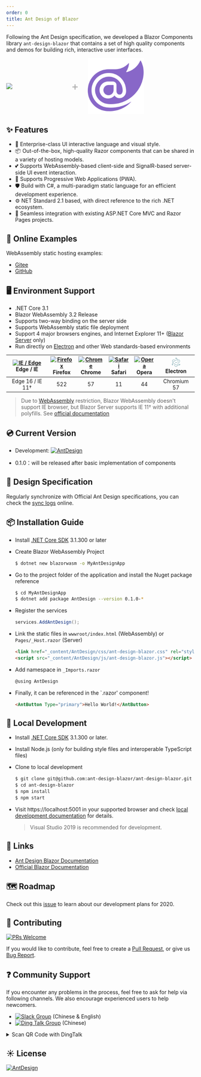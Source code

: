```yaml
---
order: 0
title: Ant Design of Blazor
---
```


Following the Ant Design specification, we developed a Blazor Components library `ant-design-blazor` that contains a set of high quality components and demos for building rich, interactive user interfaces.

<div class="pic-plus">
  <img width="150" src="https://gw.alipayobjects.com/zos/rmsportal/KDpgvguMpGfqaHPjicRK.svg">
  <span>+</span>
  <img height="150" src="/docs/assets/blazor.svg">
</div>

<style>
.pic-plus > * {
  display: inline-block !important;
  vertical-align: middle;
}
.pic-plus span {
  font-size: 30px;
  color: #aaa;
  margin: 0 20px;
}
</style>

## ✨ Features

- 🌈 Enterprise-class UI interactive language and visual style.
- 📦 Out-of-the-box, high-quality Razor components that can be shared in a variety of hosting models.
- 💕 Supports WebAssembly-based client-side and SignalR-based server-side UI event interaction.
- 🎨 Supports Progressive Web Applications (PWA).
- 🛡 Build with C#, a multi-paradigm static language for an efficient development experience.
- ⚙️ NET Standard 2.1 based, with direct reference to the rich .NET ecosystem.
- 🎁 Seamless integration with existing ASP.NET Core MVC and Razor Pages projects.

## 🌈 Online Examples

WebAssembly static hosting examples:

- [Gitee](https://ant-design-blazor.gitee.io/)
- [GitHub](https://ant-design-blazor.github.io/)

## 🖥 Environment Support

- .NET Core 3.1
- Blazor WebAssembly 3.2 Release
- Supports two-way binding on the server side
- Supports WebAssembly static file deployment
- Support 4 major browsers engines, and Internet Explorer 11+ ([Blazor Server](https://docs.microsoft.com/en-us/aspnet/core/blazor/supported-platforms?view=aspnetcore-3.1) only)
- Run directly on [Electron](http://electron.atom.io/) and other Web standards-based environments

| [<img src="https://raw.githubusercontent.com/alrra/browser-logos/master/src/edge/edge_48x48.png" alt="IE / Edge" width="24px" height="24px" />](http://godban.github.io/browsers-support-badges/)</br> Edge / IE | [<img src="https://raw.githubusercontent.com/alrra/browser-logos/master/src/firefox/firefox_48x48.png" alt="Firefox" width="24px" height="24px" />](http://godban.github.io/browsers-support-badges/)</br>Firefox | [<img src="https://raw.githubusercontent.com/alrra/browser-logos/master/src/chrome/chrome_48x48.png" alt="Chrome" width="24px" height="24px" />](http://godban.github.io/browsers-support-badges/)</br>Chrome | [<img src="https://raw.githubusercontent.com/alrra/browser-logos/master/src/safari/safari_48x48.png" alt="Safari" width="24px" height="24px" />](http://godban.github.io/browsers-support-badges/)</br>Safari | [<img src="https://raw.githubusercontent.com/alrra/browser-logos/master/src/opera/opera_48x48.png" alt="Opera" width="24px" height="24px" />](http://godban.github.io/browsers-support-badges/)</br>Opera | [<img src="https://raw.githubusercontent.com/alrra/browser-logos/master/src/electron/electron_48x48.png" alt="Electron" width="24px" height="24px" />](http://godban.github.io/browsers-support-badges/)</br>Electron |
| :--------------------------------------------------------------------------------------------------------------------------------------------------------------------------------------------------------------: | :---------------------------------------------------------------------------------------------------------------------------------------------------------------------------------------------------------------: | :-----------------------------------------------------------------------------------------------------------------------------------------------------------------------------------------------------------: | :-----------------------------------------------------------------------------------------------------------------------------------------------------------------------------------------------------------: | :-------------------------------------------------------------------------------------------------------------------------------------------------------------------------------------------------------: | :-------------------------------------------------------------------------------------------------------------------------------------------------------------------------------------------------------------------: |
|                                                                                                 Edge 16 / IE 11†                                                                                                 |                                                                                                        522                                                                                                        |                                                                                                      57                                                                                                       |                                                                                                      11                                                                                                       |                                                                                                    44                                                                                                     |                                                                                                      Chromium 57                                                                                                      |

> Due to [WebAssembly](https://webassembly.org) restriction, Blazor WebAssembly doesn't support IE browser, but Blazor Server supports IE 11† with additional polyfills. See [official documentation](https://docs.microsoft.com/en-us/aspnet/core/blazor/supported-platforms?view=aspnetcore-3.1)

## 💿 Current Version

- Development: [![AntDesign](https://img.shields.io/nuget/v/AntDesign.svg?color=red&style=flat-square)](https://www.nuget.org/packages/AntDesign/)

- 0.1.0：will be released after basic implementation of components

## 🎨 Design Specification

Regularly synchronize with Official Ant Design specifications, you can check the [sync logs](https://github.com/ant-design-blazor/ant-design-blazor/actions?query=workflow%3A%22Style+sync+Bot%22) online.

## 📦 Installation Guide

- Install [.NET Core SDK](https://dotnet.microsoft.com/download/dotnet-core/3.1) 3.1.300 or later

- Create Blazor WebAssembly Project

  ```bash
  $ dotnet new blazorwasm -o MyAntDesignApp
  ```

- Go to the project folder of the application and install the Nuget package reference

  ```bash
  $ cd MyAntDesignApp
  $ dotnet add package AntDesign --version 0.1.0-*
  ```

- Register the services

  ```csharp
  services.AddAntDesign();
  ```

- Link the static files in `wwwroot/index.html` (WebAssembly) or `Pages/_Host.razor` (Server)

  ```html
  <link href="_content/AntDesign/css/ant-design-blazor.css" rel="stylesheet" />
  <script src="_content/AntDesign/js/ant-design-blazor.js"></script>
  ```

- Add namespace in `_Imports.razor`

  ```csharp
  @using AntDesign
  ```

- Finally, it can be referenced in the `.razor' component!

  ```html
  <AntButton Type="primary">Hello World!</AntButton>
  ```

## 🔨 Local Development

- Install [.NET Core SDK](https://dotnet.microsoft.com/download) 3.1.300 or later.
- Install Node.js (only for building style files and interoperable TypeScript files)
- Clone to local development

  ```bash
  $ git clone git@github.com:ant-design-blazor/ant-design-blazor.git
  $ cd ant-design-blazor
  $ npm install
  $ npm start
  ```

- Visit https://localhost:5001 in your supported browser and check [local development documentation](https://github.com/ant-design-blazor/ant-design-blazor/wiki) for details.

  > Visual Studio 2019 is recommended for development.

## 🔗 Links

- [Ant Design Blazor Documentation](https://ant-design-blazor.gitee.io)
- [Official Blazor Documentation](https://blazor.net)

## 🗺 Roadmap

Check out this [issue](https://github.com/ant-design-blazor/ant-design-blazor/issues/21) to learn about our development plans for 2020.

## 🤝 Contributing

[![PRs Welcome](https://img.shields.io/badge/PRs-welcome-brightgreen.svg?style=flat-square)](https://github.com/ant-design-blazor/ant-design-blazor/pulls)

If you would like to contribute, feel free to create a [Pull Request](https://github.com/ant-design-blazor/ant-design-blazor/pulls), or give us [Bug Report](https://github.com/ant-design-blazor/ant-design-blazor/issues/new).

## ❓ Community Support

If you encounter any problems in the process, feel free to ask for help via following channels. We also encourage experienced users to help newcomers.

- [![Slack Group](https://img.shields.io/badge/Slack-AntDesign-blue.svg?style=flat-square&logo=slack)](https://join.slack.com/t/AntDesign/shared_invite/zt-cw1enker-xVw3s93cTf4uhY2lRGRyRw) (Chinese & English)
- [![Ding Talk Group](https://img.shields.io/badge/DingTalk-AntDesign-blue.svg?style=flat-square)](https://h5.dingtalk.com/circle/healthCheckin.html?corpId=dingccf128388c3ea40eda055e4784d35b88&2f46=c9b80ba5&origin=11) (Chinese)

<details>
  <summary>Scan QR Code with DingTalk</summary>
  <img src="./docs/assets/dingtalk.jpg" width="300">
</details>

## ☀️ License

[![AntDesign](https://img.shields.io/badge/License-MIT-blue?style=flat-square)](https://github.com/ant-design-blazor/ant-design-blazor/blob/master/LICENSE)
